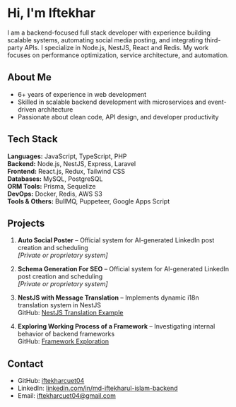 # Hi, I'm Iftekhar

I am a backend-focused full stack developer with experience building scalable systems, automating social media posting, and integrating third-party APIs. I specialize in Node.js, NestJS, React and Redis. My work focuses on performance optimization, service architecture, and automation.

## About Me

- 6+ years of experience in web development
- Skilled in scalable backend development with microservices and event-driven architecture
- Passionate about clean code, API design, and developer productivity

## Tech Stack

**Languages:** JavaScript, TypeScript, PHP   
**Backend:** Node.js, NestJS, Express, Laravel  
**Frontend:** React.js, Redux, Tailwind CSS  
**Databases:** MySQL, PostgreSQL           
**ORM Tools:** Prisma, Sequelize  
**DevOps:** Docker, Redis, AWS S3  
**Tools & Others:** BullMQ, Puppeteer, Google Apps Script

## Projects

1. **Auto Social Poster** – Official system for AI-generated LinkedIn post creation and scheduling  
   _[Private or proprietary system]_
2. **Schema Generation For SEO** – Official system for AI-generated LinkedIn post creation and scheduling  
   _[Private or proprietary system]_

3. **NestJS with Message Translation** – Implements dynamic i18n translation system in NestJS  
   GitHub: [NestJS Translation Example](https://github.com/iftekharcuet04/nestjs-bolierplate-trans)

4. **Exploring Working Process of a Framework** – Investigating internal behavior of backend frameworks  
   GitHub: [Framework Exploration](https://github.com/iftekharcuet04/ts-framework)

## Contact

- GitHub: [iftekharcuet04](https://github.com/iftekharcuet04)
- LinkedIn: [linkedin.com/in/md-iftekharul-islam-backend](www.linkedin.com/in/md-iftekharul-islam-backend)
- Email: iftekharcuet04@gmail.com
